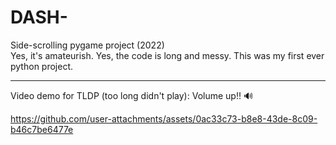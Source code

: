 # DASH-
Side-scrolling pygame project (2022) <br /> 
Yes, it's amateurish. Yes, the code is long and messy. This was my first ever python project. <br /> 

--- 
Video demo for TLDP (too long didn't play):
Volume up!! 🔊

https://github.com/user-attachments/assets/0ac33c73-b8e8-43de-8c09-b46c7be6477e
